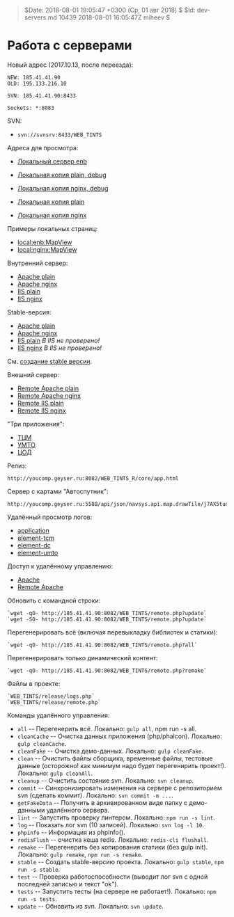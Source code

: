 > $Date: 2018-08-01 19:05:47 +0300 (Ср, 01 авг 2018) $
> $Id: dev-servers.md 10439 2018-08-01 16:05:47Z miheev $

Работа с серверами
==================

Новый адрес (2017.10.13, после переезда):

    NEW: 185.41.41.90
    OLD: 195.133.216.10

    SVN: 185.41.41.90:8433

    Sockets: *:8083

SVN:

- `svn://svnsrv:8433/WEB_TINTS`

Адреса для просмотра:

- [Локальный сервер enb](http://localhost:8080/pages/App/App.html)

- [Локальная копия plain, debug](http://localhost/WEB_TINTS/release/core/app.debug.html)
- [Локальная копия nginx, debug](http://localhost:5590/WEB_TINTS/release/core/app.debug.html)

- [Локальная копия plain](http://localhost/WEB_TINTS/release/core/app.html)
- [Локальная копия nginx](http://localhost:5590/WEB_TINTS/release/core/app.html)

Примеры локальных страниц:

- [local:enb:MapView](http://localhost:8080/pages/MapView/MapView.htm)
- [local:nginx:MapView](http://localhost:5590/WEB_TINTS/release/core/app.debug.html#MapView?audioNotifications=false)

Внутренний сервер:

- [Apache plain](http://youcomp.geyser.ru:8082/WEB_TINTS/core/app.html)
- [Apache nginx](http://youcomp.geyser.ru:5590/WEB_TINTS/core/app.html)
- [IIS plain](http://youcomp.geyser.ru:80/WEB_TINTS/core/app.html)
- [IIS nginx](http://youcomp.geyser.ru:5591/WEB_TINTS/core/app.html)

Stable-версия:

- [Apache plain](http://youcomp.geyser.ru:8082/stable/core/app.html)
- [Apache nginx](http://youcomp.geyser.ru:5590/stable/core/app.html)
- [IIS plain](http://youcomp.geyser.ru:80/stable/core/app.html) *В IIS не проверено!*
- [IIS nginx](http://youcomp.geyser.ru:5591/stable/core/app.html) *В IIS не проверено!*

См. [создание stable версии](stable-server.md).

Внешний сервер:

- [Remote Apache plain](http://185.41.41.90:8082/WEB_TINTS/core/app.html)
- [Remote Apache nginx](http://185.41.41.90:5590/WEB_TINTS/core/app.html)
- [Remote IIS plain](http://185.41.41.90:56010/WEB_TINTS/core/app.html)
- [Remote IIS nginx](http://185.41.41.90:5591/WEB_TINTS/core/app.html)

"Три приложения":

- [ТЦМ](http://185.41.41.90:8082/WEB_TINTS/element-tcm)
- [УМТО](http://185.41.41.90:8082/WEB_TINTS/element-umto)
- [ЦОД](http://185.41.41.90:8082/WEB_TINTS/element-dc)

Релиз:

    http://youcomp.geyser.ru:8082/WEB_TINTS_R/core/app.html

Сервер с картами "Автоспутник":

    http://youcomp.geyser.ru:5588/api/json/navsys.api.map.drawTile/j7AX5tuobawjbB8/google/day/8/153/78

Удалённый просмотр логов:

- [application](http://185.41.41.90:8082/WEB_TINTS/logs.php?logfile=application/scripts/php/app/logs/log.txt&clear=yes)
- [element-tcm](http://185.41.41.90:8082/WEB_TINTS/logs.php?logfile=element-tcm/scripts/php/app/logs/log.txt&clear=yes)
- [element-dc](http://185.41.41.90:8082/WEB_TINTS/logs.php?logfile=element-dc/scripts/php/app/logs/log.txt&clear=yes)
- [element-umto](http://185.41.41.90:8082/WEB_TINTS/logs.php?logfile=element-umto/scripts/php/app/logs/log.txt&clear=yes)

Доступ к удалённому управлению:

- [Apache](http://youcomp.geyser.ru:8082/WEB_TINTS/remote.php?log)
- [Remote Apache](http://185.41.41.90:8082/WEB_TINTS/remote.php?log)

Обновить с командной строки:

    `wget -qO- http://185.41.41.90:8082/WEB_TINTS/remote.php?update`
    `wget -SO- http://185.41.41.90:8082/WEB_TINTS/remote.php?update`

Перегенерировать всё (включая перевыкладку библиотек и статики):

    `wget -qO- http://185.41.41.90:8082/WEB_TINTS/remote.php?all`

Перегенерировать только динамический контент:

    `wget -qO- http://185.41.41.90:8082/WEB_TINTS/remote.php?remake`

Файлы в проекте:

    `WEB_TINTS/release/logs.php`
    `WEB_TINTS/release/remote.php`

Команды удалённого управления:

- `all` -- Перегенерить всё. Локально: `gulp all`, npm run -s all.
- `cleanCache` -- Очистка данных приложения (php/phalcon). Локально: `gulp cleanCache`.
- `cleanFake` -- Очистка демо-данных. Локально: `gulp cleanFake`.
- `clean` -- Очистить файлы сборщика, временные файлы, тестовые данные (осторожно! как минимум надо будет перегенирить проект!). Локально: `gulp cleanAll`.
- `cleanup` -- Очистить состояние svn. Локально: `svn cleanup`.
- `commit` -- Синхронизировать изменения на сервере с репозиторием svn (сделать коммит). Локально: `svn commit -m ...`.
- `getFakeData` -- Получить в архивированном виде папку с демо-данными удалённого сервера.
- `lint` -- Запустить проверку линтером. Локально: `npm run -s lint`.
- `log` -- Показать лог svn (10 записей). Локально: `svn log -l 10`.
- `phpinfo` -- Информация из phpinfo().
- `redisFlush` -- очистка кеша redis. Локально: `redis-cli flushall`.
- `remake` -- Перегенерить без копирования статики (без gulp init). Локально: `gulp remake`, `npm run -s remake`.
- `stable` -- Создать stable-версию проекта. Локально: `gulp stable`, `npm run -s stable`.
- `test` -- Проверка работоспособности (выводит лог svn с одной последней записью и текст "ok").
- `tests` -- Запустить тесты (на сервере не работает!). Локально: `npm run -s tests`.
- `update` -- Обновить из svn. Локально: `svn update`.
